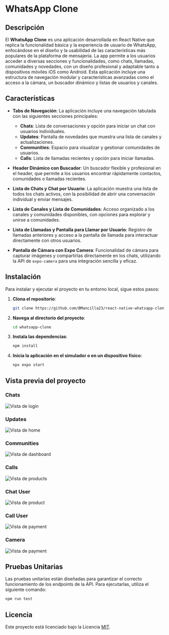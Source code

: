 # WhatsApp Clone

## Descripción

El **WhatsApp Clone** es una aplicación desarrollada en React Native que replica la funcionalidad básica y la experiencia de usuario de WhatsApp, enfocándose en el diseño y la usabilidad de las características más populares de la plataforma de mensajería. La app permite a los usuarios acceder a diversas secciones y funcionalidades, como chats, llamadas, comunidades y novedades, con un diseño profesional y adaptable tanto a dispositivos móviles iOS como Android. Esta aplicación incluye una estructura de navegación modular y características avanzadas como el acceso a la cámara, un buscador dinámico y listas de usuarios y canales.

## Características

- **Tabs de Navegación**: La aplicación incluye una navegación tabulada con las siguientes secciones principales:

  - **Chats**: Lista de conversaciones y opción para iniciar un chat con usuarios individuales.
  - **Updates**: Pantalla de novedades que muestra una lista de canales y actualizaciones.
  - **Communities**: Espacio para visualizar y gestionar comunidades de usuarios.
  - **Calls**: Lista de llamadas recientes y opción para iniciar llamadas.

- **Header Dinámico con Buscador**: Un buscador flexible y profesional en el header, que permite a los usuarios encontrar rápidamente contactos, comunidades o llamadas recientes.

- **Lista de Chats y Chat por Usuario**: La aplicación muestra una lista de todos los chats activos, con la posibilidad de abrir una conversación individual y enviar mensajes.

- **Lista de Canales y Lista de Comunidades**: Acceso organizado a los canales y comunidades disponibles, con opciones para explorar y unirse a comunidades.

- **Lista de Llamadas y Pantalla para Llamar por Usuario**: Registro de llamadas anteriores y acceso a la pantalla de llamada para interactuar directamente con otros usuarios.

- **Pantalla de Cámara con Expo Camera**: Funcionalidad de cámara para capturar imágenes y compartirlas directamente en los chats, utilizando la API de `expo-camera` para una integración sencilla y eficaz.

## Instalación

Para instalar y ejecutar el proyecto en tu entorno local, sigue estos pasos:

1. **Clona el repositorio**:

   ```bash
   git clone https://github.com/BMancilla23/react-native-whatsapp-clone.git
   ```

2. **Navega al directorio del proyecto**:

   ```bash
   cd whatsapp-clone
   ```

3. **Instala las dependencias**:

   ```bash
   npm install
   ```

4. **Inicia la aplicación en el simulador o en un dispositivo físico**:

   ```bash
   npx expo start
   ```

## Vista previa del proyecto

### Chats

![Vista de login](/docs/images/chats.png)

### Updates

![Vista de home](/docs/images/updates.png)

### Communities

![Vista de dashboard](/docs/images/communities.png)

### Calls

![Vista de products](/docs/images/calls.png)

### Chat User

![Vista de product](/docs/images/chat-user.png)

### Call User

![Vista de payment](/docs/images/call-user.png)

### Camera

![Vista de payment](/docs/images/camera.png)

## Pruebas Unitarias

Las pruebas unitarias están diseñadas para garantizar el correcto funcionamiento de los endpoints de la API. Para ejecutarlas, utiliza el siguiente comando:

```bash
npm run test
```

## Licencia

Este proyecto está licenciado bajo la Licencia [MIT](URL_DE_LICENCIA).
